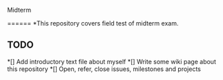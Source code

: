 Midterm

======
 *This repository covers field test of midterm exam.


## TODO



 *[] Add introductory text file about myself
 *[] Write some wiki page about this repository
 *[] Open, refer, close issues, milestones and projects